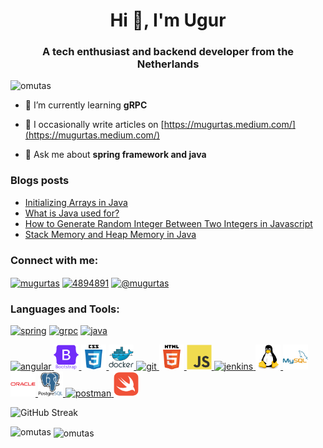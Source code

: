 <h1 align="center">Hi 👋, I'm Ugur</h1>
<h3 align="center">A tech enthusiast and backend developer from the Netherlands</h3>

<p align="left"> <img src="https://komarev.com/ghpvc/?username=omutas&label=Profile%20views&color=0e75b6&style=flat" alt="omutas" /> </p>

- 🌱 I’m currently learning **gRPC**

- 📝 I occasionally write articles on [https://mugurtas.medium.com/](https://mugurtas.medium.com/)

- 💬 Ask me about **spring framework and java**

### Blogs posts
<!-- BLOG-POST-LIST:START -->
- [Initializing Arrays in Java](https://medium.com/codimis/initializing-arrays-in-java-6549bcad38c1?source=rss-bdbfdefc7338------2)
- [What is Java used for?](https://medium.com/codimis/what-is-java-used-for-fd5280d4c073?source=rss-bdbfdefc7338------2)
- [How to Generate Random Integer Between Two Integers in Javascript](https://medium.com/codimis/how-to-generate-random-integer-between-two-integers-in-javascript-6dabcebcf3c3?source=rss-bdbfdefc7338------2)
- [Stack Memory and Heap Memory in Java](https://medium.com/codimis/stack-memory-and-heap-memory-in-java-87638905ebd9?source=rss-bdbfdefc7338------2)
<!-- BLOG-POST-LIST:END -->

<h3 align="left">Connect with me:</h3>
<p align="left">
<a href="https://linkedin.com/in/mugurtas" target="blank"><img align="center" src="https://raw.githubusercontent.com/rahuldkjain/github-profile-readme-generator/master/src/images/icons/Social/linked-in-alt.svg" alt="mugurtas" height="30" width="40" /></a>
<a href="https://stackoverflow.com/users/4894891" target="blank"><img align="center" src="https://raw.githubusercontent.com/rahuldkjain/github-profile-readme-generator/master/src/images/icons/Social/stack-overflow.svg" alt="4894891" height="30" width="40" /></a>
<a href="https://medium.com/@mugurtas" target="blank"><img align="center" src="https://raw.githubusercontent.com/rahuldkjain/github-profile-readme-generator/master/src/images/icons/Social/medium.svg" alt="@mugurtas" height="30" width="40" /></a>
</p>

<h3 align="left">Languages and Tools:</h3>

[<img src="https://img.icons8.com/color/144/000000/spring-logo.png" alt="spring" width="100">](https://spring.io/)
[<img src="https://cncf-branding.netlify.app/img/projects/grpc/icon/color/grpc-icon-color.png" alt="grpc" width="100">](https://grpc.io/)
[<img src="https://cdn.iconscout.com/icon/free/png-128/java-2038875-1720088.png" alt="java" width="100">](https://docs.oracle.com/en/java/)
<p align="left"> <a href="https://angular.io" target="_blank" rel="noreferrer"> <img src="https://angular.io/assets/images/logos/angular/angular.svg" alt="angular" width="40" height="40"/> </a> <a href="https://getbootstrap.com" target="_blank" rel="noreferrer"> <img src="https://raw.githubusercontent.com/devicons/devicon/master/icons/bootstrap/bootstrap-plain-wordmark.svg" alt="bootstrap" width="40" height="40"/> </a> <a href="https://www.w3schools.com/css/" target="_blank" rel="noreferrer"> <img src="https://raw.githubusercontent.com/devicons/devicon/master/icons/css3/css3-original-wordmark.svg" alt="css3" width="40" height="40"/> </a> <a href="https://www.docker.com/" target="_blank" rel="noreferrer"> <img src="https://raw.githubusercontent.com/devicons/devicon/master/icons/docker/docker-original-wordmark.svg" alt="docker" width="40" height="40"/> </a> <a href="https://git-scm.com/" target="_blank" rel="noreferrer"> <img src="https://www.vectorlogo.zone/logos/git-scm/git-scm-icon.svg" alt="git" width="40" height="40"/> </a> <a href="https://www.w3.org/html/" target="_blank" rel="noreferrer"> <img src="https://raw.githubusercontent.com/devicons/devicon/master/icons/html5/html5-original-wordmark.svg" alt="html5" width="40" height="40"/> </a> <a href="https://developer.mozilla.org/en-US/docs/Web/JavaScript" target="_blank" rel="noreferrer"> <img src="https://raw.githubusercontent.com/devicons/devicon/master/icons/javascript/javascript-original.svg" alt="javascript" width="40" height="40"/> </a> <a href="https://www.jenkins.io" target="_blank" rel="noreferrer"> <img src="https://www.vectorlogo.zone/logos/jenkins/jenkins-icon.svg" alt="jenkins" width="40" height="40"/> </a> <a href="https://www.linux.org/" target="_blank" rel="noreferrer"> <img src="https://raw.githubusercontent.com/devicons/devicon/master/icons/linux/linux-original.svg" alt="linux" width="40" height="40"/> </a> <a href="https://www.mysql.com/" target="_blank" rel="noreferrer"> <img src="https://raw.githubusercontent.com/devicons/devicon/master/icons/mysql/mysql-original-wordmark.svg" alt="mysql" width="40" height="40"/> </a> <a href="https://www.oracle.com/" target="_blank" rel="noreferrer"> <img src="https://raw.githubusercontent.com/devicons/devicon/master/icons/oracle/oracle-original.svg" alt="oracle" width="40" height="40"/> </a> <a href="https://www.postgresql.org" target="_blank" rel="noreferrer"> <img src="https://raw.githubusercontent.com/devicons/devicon/master/icons/postgresql/postgresql-original-wordmark.svg" alt="postgresql" width="40" height="40"/> </a> <a href="https://postman.com" target="_blank" rel="noreferrer"> <img src="https://www.vectorlogo.zone/logos/getpostman/getpostman-icon.svg" alt="postman" width="40" height="40"/> </a> <a href="https://developer.apple.com/swift/" target="_blank" rel="noreferrer"> <img src="https://raw.githubusercontent.com/devicons/devicon/master/icons/swift/swift-original.svg" alt="swift" width="40" height="40"/> </a> </p>



![GitHub Streak](http://github-readme-streak-stats.herokuapp.com?user=omutas&theme=gotham&hide_border=true&date_format=M%20j%5B%2C%20Y%5D)
<p><img align="left" src="https://github-readme-stats.vercel.app/api/top-langs?username=omutas&show_icons=true&locale=en&layout=compact" alt="omutas" /></p>

<p>&nbsp;<img align="center" src="https://github-readme-stats.vercel.app/api?username=omutas&show_icons=true&locale=en" alt="omutas" /></p>
